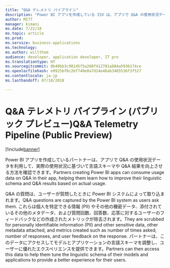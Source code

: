 ```yaml
---
title: "Q&A テレメトリ パイプライン"
description: "Power BI アプリを作成している ISV は、アプリで Q&A の使用状況データを利用して、実際の使用状況に基づいて言語スキーマや Q&A 結果を向上させる方法を確認できます。"
author: MI77
manager: kimani
ms.date: 7/22/18
ms.topic: article
ms.prod: 
ms.service: business-applications
ms.technology: 
ms.author: willthom
audience: developer, application developer, IT pro
ms.translationtype: HT
ms.sourcegitcommit: 0b40bb3c98145f5a260f412701a884a5936174ce
ms.openlocfilehash: e9925bf0c2bf740e0a7d14e48ab3485536f3f527
ms.contentlocale: ja-jp
ms.lasthandoff: 07/18/2018

---
```


# <a name="qa-telemetry-pipeline-public-preview"></a><span data-ttu-id="ebd0c-103">Q&A テレメトリ パイプライン (パブリック プレビュー)</span><span class="sxs-lookup"><span data-stu-id="ebd0c-103">Q&A Telemetry Pipeline (Public Preview)</span></span>

[!include[banner](../../../includes/banner.md)]

<span data-ttu-id="ebd0c-104">Power BI アプリを作成しているパートナーは、アプリで Q&A の使用状況データを利用して、実際の使用状況に基づいて言語スキーマや Q&A 結果を向上させる方法を確認できます。</span><span class="sxs-lookup"><span data-stu-id="ebd0c-104">Partners creating Power BI apps can consume usage data on Q&A in their app, helping them learn how to improve their linguistic schema and Q&A results based on actual usage.</span></span>

<span data-ttu-id="ebd0c-105">Q&A の質問は、ユーザーが質問したときに Power BI システムによって取り込まれます。</span><span class="sxs-lookup"><span data-stu-id="ebd0c-105">Q&A questions are captured by the Power BI system as users ask them.</span></span> <span data-ttu-id="ebd0c-106">これらは個人を特定できる情報 (PII) やその他の機密データ、添付されているその他のメタデータ、および質問回数、回答数、応答に対するユーザーのフィードバックなどの作成されたメトリックが除去されます。</span><span class="sxs-lookup"><span data-stu-id="ebd0c-106">They are scrubbed for personally identifiable information (PII) and other sensitive data, other metadata attached, and metrics created such as number of times asked, number of responses, and user feedback on the response.</span></span> <span data-ttu-id="ebd0c-107">パートナーは、このデータにアクセスしてモデルとアプリケーションの言語スキーマを調整し、ユーザーに優れたエクスペリエンスを提供できます。</span><span class="sxs-lookup"><span data-stu-id="ebd0c-107">Partners can then access this data to help them tune the linguistic schema of their models and applications to provide a better experience for their users.</span></span> 

<!--
### Who uses this feature
This feature is intended for ISV application developers. 
## Status
### Development status
In development
#### Target timeframe
October ‘18
-->

